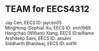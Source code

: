 # TEAM for EECS4312
Jay Cen, EECS ID: jaycen05 \
MingHong (Sophia) Xu, EECS ID: xmh1989\
Hengchao (William) Xiang, EECS ID:williamx \
Arshdeep Saini, EECS ID: assaini \
Siddharth Bhardwaj, EECS ID: sid16 
